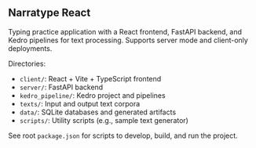 ## Narratype React

Typing practice application with a React frontend, FastAPI backend, and Kedro pipelines for text processing. Supports server mode and client-only deployments.

Directories:

- `client/`: React + Vite + TypeScript frontend
- `server/`: FastAPI backend
- `kedro_pipeline/`: Kedro project and pipelines
- `texts/`: Input and output text corpora
- `data/`: SQLite databases and generated artifacts
- `scripts/`: Utility scripts (e.g., sample text generator)

See root `package.json` for scripts to develop, build, and run the project.

